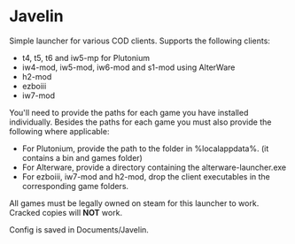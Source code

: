 # Javelin

Simple launcher for various COD clients.
Supports the following clients:
- t4, t5, t6 and iw5-mp for Plutonium
- iw4-mod, iw5-mod, iw6-mod and s1-mod using AlterWare
- h2-mod
- ezboiii
- iw7-mod

You'll need to provide the paths for each game you have installed individually. Besides the paths for each game you must also provide the following where applicable:

- For Plutonium, provide the path to the folder in %localappdata%. (it contains a bin and games folder)
- For Alterware, provide a directory containing the alterware-launcher.exe
- For ezboiii, iw7-mod and h2-mod, drop the client executables in the corresponding game folders.
  
All games must be legally owned on steam for this launcher to work. Cracked copies will __NOT__ work.

Config is saved in Documents/Javelin.
